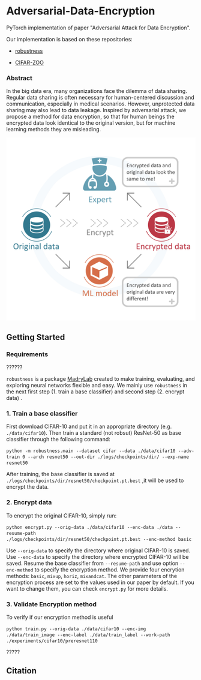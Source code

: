 # Adversarial-Data-Encryption

PyTorch implementation of paper "Adversarial Attack for Data Encryption".

Our implementation is based on these repositories:

- [robustness](https://github.com/MadryLab/robustness)

- [CIFAR-ZOO](https://github.com/BIGBALLON/CIFAR-ZOO)

### Abstract

In the big data era, many organizations face the dilemma of data sharing. Regular data sharing is often necessary  for human-centered discussion and communication, especially in medical scenarios. 
However, unprotected data sharing may also lead to  data leakage. Inspired by adversarial attack, 
we propose a method for data encryption, so that for human beings the encrypted data look identical to the original version,  but for machine learning methods they are misleading.

<img src="https://github.com/Alxead/Adversarial-Data-Encryption/blob/master/images/mainfig.png" width="600" alt="mainfig"/>





## Getting Started

### Requirements

??????

`robustness` is a package [MadryLab](http://madry-lab.ml/) created to make training, evaluating, and exploring neural networks flexible and easy.  We mainly use `robustness` in the next first step (1. train a base classifier) and second step (2. encrypt data) . 



### 1. Train a base classifier

First download CIFAR-10 and put it in an appropriate directory (e.g.  ``./data/cifar10``). Then train a standard (not robsut) ResNet-50 as base classifier through the following command:

```
python -m robustness.main --dataset cifar --data ./data/cifar10 --adv-train 0 --arch resnet50 --out-dir ./logs/checkpoints/dir/ --exp-name resnet50
```

After training, the base classifier is saved at  ``./logs/checkpoints/dir/resnet50/checkpoint.pt.best`` ,it will be used to encrypt the data.

### 2. Encrypt data

To encrypt the original CIFAR-10, simply run:

```
python encrypt.py --orig-data ./data/cifar10 --enc-data ./data --resume-path  
./logs/checkpoints/dir/resnet50/checkpoint.pt.best --enc-method basic
```

Use `--orig-data` to specify the directory where original CIFAR-10 is saved. Use `--enc-data` to specify the directory where encrypted CIFAR-10 will be saved.  Resume the base classifier from `--resume-path` and use option `--enc-method` to specify the encryption method. We provide four encrytion methods: `basic`, `mixup`, `horiz`, `mixandcat`. The other parameters of the encryption process are set to the values used in our paper by default. If you want to change them, you can check `encrypt.py` for more details.



### 3. Validate Encryption method

To verify if our encryption method is useful

```
python train.py --orig-data ./data/cifar10 --enc-img ./data/train_image --enc-label ./data/train_label --work-path ./experiments/cifar10/preresnet110
```

?????





## Citation

